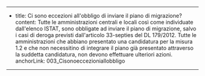 ---
  - title: Ci sono eccezioni all'obbligo di inviare il piano di migrazione?
    content: Tutte le amministrazioni centrali e locali così come individuate dall'elenco ISTAT, sono obbligate ad inviare il piano di migrazione, salvo i casi di deroga previsti dall'articolo 33-septies del DL 179/2012. Tutte le amministrazioni che abbiano presentato una candidatura per la misura 1.2 e che non necessitino di integrare il piano già presentato attraverso la suddetta candidatura, non devono effettuare ulteriori azioni.
    anchorLink: 003_Cisonoeccezioniallobbligo
---